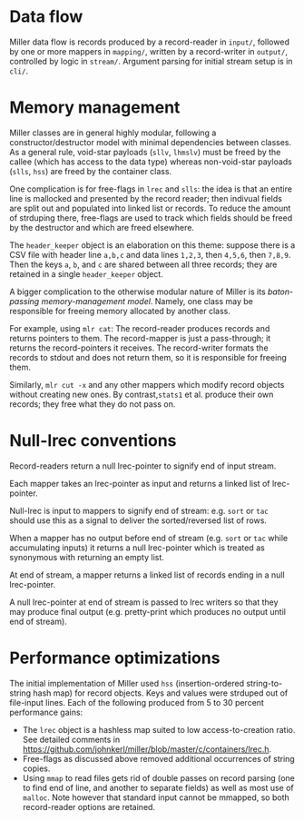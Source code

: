 # Data flow

Miller data flow is records produced by a record-reader in `input/`, followed
by one or more mappers in `mapping/`, written by a record-writer in `output/`,
controlled by logic in `stream/`. Argument parsing for initial stream setup is
in `cli/`.

# Memory management

Miller classes are in general highly modular, following a
constructor/destructor model with minimal dependencies between classes.  As a
general rule, void-star payloads (`sllv`, `lhmslv`) must be freed by the callee
(which has access to the data type) whereas non-void-star payloads (`slls`,
`hss`) are freed by the container class.

One complication is for free-flags in `lrec` and `slls`: the idea is that an
entire line is mallocked and presented by the record reader; then indivual
fields are split out and populated into linked list or records. To reduce the
amount of strduping there, free-flags are used to track which fields should be
freed by the destructor and which are freed elsewhere.

The `header_keeper` object is an elaboration on this theme: suppose there is a
CSV file with header line `a,b,c` and data lines `1,2,3`, then `4,5,6`, then
`7,8,9`. Then the keys `a`, `b`, and `c` are shared between all three records;
they are retained in a single `header_keeper` object.

A bigger complication to the otherwise modular nature of Miller is its
*baton-passing memory-management model*. Namely, one class may be responsible for
freeing memory allocated by another class.

For example, using `mlr cat`: The record-reader produces records and returns
pointers to them.  The record-mapper is just a pass-through; it returns the
record-pointers it receives.  The record-writer formats the records to stdout
and does not return them, so it is responsible for freeing them.

Similarly, `mlr cut -x` and any other mappers which modify record objects
without creating new ones. By contrast,`stats1` et al. produce their own
records; they free what they do not pass on.

# Null-lrec conventions

Record-readers return a null lrec-pointer to signify end of input stream.

Each mapper takes an lrec-pointer as input and returns a linked list of lrec-pointer.

Null-lrec is input to mappers to signify end of stream: e.g. `sort` or `tac`
should use this as a signal to deliver the sorted/reversed list of rows.

When a mapper has no output before end of stream (e.g. `sort` or `tac` while
accumulating inputs) it returns a null lrec-pointer which is treated as
synonymous with returning an empty list.

At end of stream, a mapper returns a linked list of records ending in a null
lrec-pointer.

A null lrec-pointer at end of stream is passed to lrec writers so that they may
produce final output (e.g. pretty-print which produces no output until end of
stream).

# Performance optimizations

The initial implementation of Miller used `hss` (insertion-ordered string-to-string hash map) for record objects.
Keys and values were strduped out of file-input lines. Each of the following produced from 5 to 30 percent performance gains:
* The `lrec` object is a hashless map suited to low access-to-creation ratio. See detailed comments in https://github.com/johnkerl/miller/blob/master/c/containers/lrec.h.
* Free-flags as discussed above removed additional occurrences of string copies.
* Using `mmap` to read files gets rid of double passes on record parsing (one to find end of line, and another to separate fields) as well as most use of `malloc`. Note however that standard input cannot be mmapped, so both record-reader options are retained.
